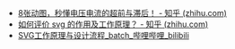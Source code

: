 - [8张动图，秒懂电压电流的超前与滞后！ - 知乎 (zhihu.com)](https://zhuanlan.zhihu.com/p/544259253)
- [如何评价 svg 的作用及工作原理？ - 知乎 (zhihu.com)](https://www.zhihu.com/question/484467155)
- [SVG工作原理与设计流程_batch_哔哩哔哩_bilibili](https://www.bilibili.com/video/BV1XG411y78m/?buvid=YC4A2BC1D083618C488A9577FFA880F13BE5&from_spmid=united.player-video-detail.0.0&is_story_h5=false&mid=Z7xe7Hr9b5xswA%2FtN3Vwaw%3D%3D&p=1&plat_id=116&share_from=ugc&share_medium=iphone&share_plat=ios&share_session_id=554A7237-212B-45DC-B3CF-E82F7608DE0C&share_source=GENERIC&share_tag=s_i&spmid=united.player-video-detail.0.0×tamp=1698941418&unique_k=ztV6Uu6&up_id=431288034&vd_source=f92eb336806a7a264c052ec82b31d75d)